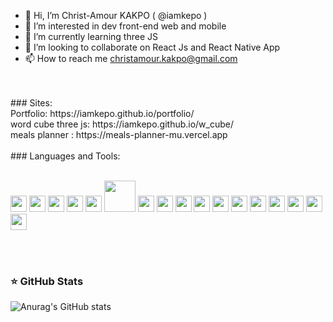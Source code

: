 - 👋 Hi, I’m Christ-Amour KAKPO ( @iamkepo )
- 👀 I’m interested in dev front-end web and mobile
- 🌱 I’m currently learning three JS
- 💞️ I’m looking to collaborate on React Js and React Native App
- 📫 How to reach me christamour.kakpo@gmail.com

<br />
<br />
### Sites:
<br />
Portfolio: https://iamkepo.github.io/portfolio/
<br />
word cube three js: https://iamkepo.github.io/w_cube/
<br />
meals planner : https://meals-planner-mu.vercel.app
<br />
<br />
### Languages and Tools:
<br />
<br />
<p>
<img width="26px" src="https://cdn.jsdelivr.net/gh/devicons/devicon/icons/vscode/vscode-original.svg" />
<img width="26px" src="https://cdn.jsdelivr.net/gh/devicons/devicon/icons/heroku/heroku-original.svg" />
<img width="26px" src="https://cdn.jsdelivr.net/gh/devicons/devicon/icons/git/git-original.svg" />
  
<img width="26px" src="https://cdn.jsdelivr.net/gh/devicons/devicon/icons/html5/html5-original.svg" />
<img width="26px" src="https://cdn.jsdelivr.net/gh/devicons/devicon/icons/css3/css3-original.svg" />
<img width="50px" src="https://cdn.jsdelivr.net/gh/devicons/devicon/icons/tailwindcss/tailwindcss-original-wordmark.svg" />
          
  
<img width="26px" src="https://cdn.jsdelivr.net/gh/devicons/devicon/icons/react/react-original.svg" />
<img width="26px" src="https://cdn.jsdelivr.net/gh/devicons/devicon/icons/redux/redux-original.svg" />
<img width="26px" src="https://cdn.jsdelivr.net/gh/devicons/devicon/icons/nextjs/nextjs-original.svg" />
  
<img width="26px" src="https://cdn.jsdelivr.net/gh/devicons/devicon/icons/vuejs/vuejs-original.svg" />
<img width="26px" src="https://cdn.jsdelivr.net/gh/devicons/devicon/icons/nuxtjs/nuxtjs-original.svg" />
          
          
<img width="26px" src="https://cdn.jsdelivr.net/gh/devicons/devicon/icons/nodejs/nodejs-original.svg" />
<img width="26px" src="https://cdn.jsdelivr.net/gh/devicons/devicon/icons/express/express-original.svg" />
<img width="26px" src="https://cdn.jsdelivr.net/gh/devicons/devicon/icons/php/php-original.svg" />
  
<img width="26px" src="https://cdn.jsdelivr.net/gh/devicons/devicon/icons/mysql/mysql-original.svg" />
<img width="26px" src="https://cdn.jsdelivr.net/gh/devicons/devicon/icons/mongodb/mongodb-original.svg" />
  
<img width="26px" src="https://cdn.jsdelivr.net/gh/devicons/devicon/icons/electron/electron-original.svg" />
          
</p>

<!--END_SECTION:activity-->
<br /><br />

### ⭐ GitHub Stats

![Anurag's GitHub stats](https://github-readme-stats.vercel.app/api?username=iamkepo&show_icons=true&hide_border=false&title_color=3B1F94f&icon_color=FFE500&bg_color=09131B&text_color=ffffff&border_color=0c1a25)
